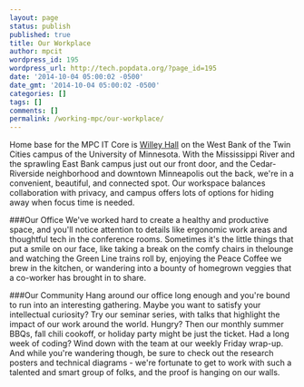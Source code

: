 ```yaml
---
layout: page
status: publish
published: true
title: Our Workplace
author: mpcit
wordpress_id: 195
wordpress_url: http://tech.popdata.org/?page_id=195
date: '2014-10-04 05:00:02 -0500'
date_gmt: '2014-10-04 05:00:02 -0500'
categories: []
tags: []
comments: []
permalink: /working-mpc/our-workplace/
---
```

Home base for the MPC IT Core is <a title="Willey Hall" href="http://www1.umn.edu/twincities/maps/WilleyH/" target="_blank">Willey Hall</a> on the West Bank of the Twin Cities campus of the University of Minnesota. With the Mississippi River and the sprawling East Bank campus just out our front door, and the Cedar-Riverside neighborhood and downtown Minneapolis out the back, we're in a convenient, beautiful, and connected spot. Our workspace balances collaboration with privacy, and campus offers lots of options for hiding away when focus time is needed.

###Our Office
We've worked hard to create a healthy and productive space, and you'll notice attention to details like ergonomic work areas and thoughtful tech in the conference rooms. Sometimes it's the little things that put a smile on our face, like taking a break on the comfy chairs in thelounge and watching the Green Line trains roll by, enjoying the Peace Coffee we brew in the kitchen, or wandering into a bounty of homegrown veggies that a co-worker has brought in to share.

###Our Community
Hang around our office long enough and you're bound to run into an interesting gathering. Maybe you want to satisfy your intellectual curiosity? Try our seminar series, with talks that highlight the impact of our work around the world. Hungry? Then our monthly summer BBQs, fall chili cookoff, or holiday party might be just the ticket. Had a long week of coding? Wind down with the team at our weekly Friday wrap-up. And while you're wandering though, be sure to check out the research posters and technical diagrams - we're fortunate to get to work with such a talented and smart group of folks, and the proof is hanging on our walls.




